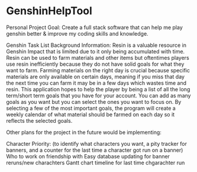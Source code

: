 # GenshinHelpTool

Personal Project Goal:
Create a full stack software that can help me play genshin better & improve my coding skills and knowledge.

Genshin Task List Background Information:
Resin is a valuable resource in Genshin Impact that is limited due to it only being accumulated with time. Resin can be used to farm materials and other items but oftentimes players use resin inefficiently because they do not have solid goals for what they want to farm. Farming materials on the right day is crucial because specific materials are only available on certain days, meaning if you miss that day the next time you can farm it may be in a few days which wastes time and resin.
This application hopes to help the player by being a  list of all the long term/short term goals that you have for your account. You can add as many goals as you want but you can select the ones you want to focus on. By selecting a few of the most important goals, the program will create a weekly calendar of what material should be farmed on each day so it reflects the selected goals. 

Other plans for the project in the future would be implementing:

Character Priority: (to identify what characters you want, a pity tracker for banners, and a counter for the last time a character got run on a banner)
Who to work on friendship with
Easy database updating for banner reruns/new charachters 
Gantt chart timeline for last time chgarachter run

